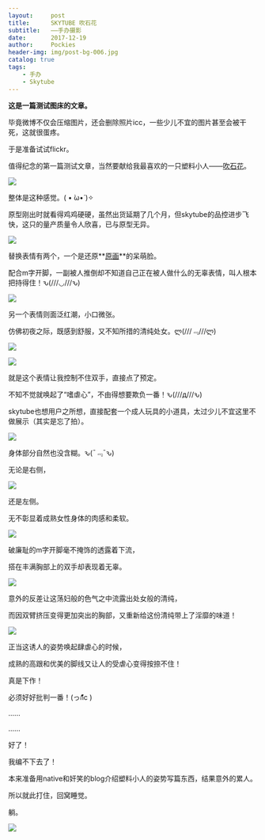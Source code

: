 ```yaml
---
layout:     post
title:      SKYTUBE 吹石花
subtitle:   ——手办摄影
date:       2017-12-19
author:     Pockies
header-img: img/post-bg-006.jpg
catalog: true
tags:
    - 手办
    - Skytube
---
```


**这是一篇测试图床的文章。**

毕竟微博不仅会压缩图片，还会删除照片icc，一些少儿不宜的图片甚至会被干死，这就很蛋疼。

于是准备试试flickr。

值得纪念的第一篇测试文章，当然要献给我最喜欢的一只塑料小人——[吹石花](http://skytube.jp/item/ax1043hana.html)。

![](https://farm5.staticflickr.com/4687/24289956077_ff13274bde_k.jpg)

整体是这种感觉。( • ̀ω•́ )✧﻿

原型刚出时就看得鸡鸡硬硬，虽然出货延期了几个月，但skytube的品控进步飞快，这只的量产质量令人欣喜，已与原型无异。

![](https://farm5.staticflickr.com/4732/39150189271_ba83740458_k.jpg)

替换表情有两个，一个是还原**[原画](http://skytube.jp/item/images/ax1043hana/postcard.jpg)**的呆萌脸。

配合m字开脚，一副被人推倒却不知道自己正在被人做什么的无辜表情，叫人根本把持得住！ԅ(///◡///ԅ)﻿

![](https://farm5.staticflickr.com/4592/24289950467_339145f487_k.jpg)

另一个表情则面泛红潮，小口微张。

仿佛初夜之际，既感到舒服，又不知所措的清纯处女。ლ(///﹃///ლ)

![](https://farm5.staticflickr.com/4693/38269282275_860f2ae5cf_k.jpg)

![](https://farm5.staticflickr.com/4598/24289945757_f5048ca691_k.jpg)

就是这个表情让我控制不住双手，直接点了预定。

不知不觉就唤起了“嗜虐心”，不由得想要欺负一番！﻿ԅ(///д///ԅ)﻿

skytube也想用户之所想，直接配套一个成人玩具的小道具，太过少儿不宜这里不做展示（其实是忘了拍）。

![](https://farm5.staticflickr.com/4637/25284473028_85b76b7f68_k.jpg)

身体部分自然也没含糊。ԅ(¯﹃¯ԅ)﻿

无论是右侧，

![](https://farm5.staticflickr.com/4587/25284470428_253cfb018d_k.jpg)

还是左侧。

无不彰显着成熟女性身体的肉感和柔软。

![](https://farm5.staticflickr.com/4599/39120023872_9d8b5da45f_k.jpg)

破廉耻的m字开脚毫不掩饰的透露着下流，

搭在丰满胸部上的双手却表现着无辜。

![](https://farm5.staticflickr.com/4731/39120018482_9a342ee1bc_k.jpg)

意外的反差让这荡妇般的色气之中流露出处女般的清纯，

而因双臂挤压变得更加突出的胸部，又重新给这份清纯带上了淫靡的味道！

![](https://farm5.staticflickr.com/4589/39120032692_4cc8bc466f_k.jpg)

正当这诱人的姿势唤起肆虐心的时候，

成熟的高跟和优美的脚线又让人的受虐心变得按捺不住！

真是下作！

必须好好批判一番！(っก้้้้้้้้้้้้้้้้้้้้c )

......

......

好了！

我编不下去了！

本来准备用native和奸笑的blog介绍塑料小人的姿势写篇东西，结果意外的累人。

所以就此打住，回窝睡觉。

躺。

![](https://farm5.staticflickr.com/4645/24284943617_687aa21f5b_k.jpg)